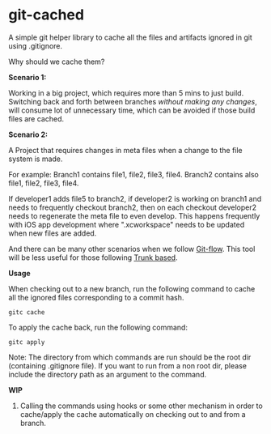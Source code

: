 # git-cached

A simple git helper library to cache all the files and artifacts ignored in git using .gitignore.

Why should we cache them?

**Scenario 1:**

Working in a big project, which requires more than 5 mins to just build.
Switching back and forth between branches *without making any changes*, will consume lot of unnecessary time, which can be avoided if those build
files are cached.

**Scenario 2:**

A Project that requires changes in meta files when a change to the file system is made.

For example:
Branch1 contains file1, file2, file3, file4.
Branch2 contains also file1, file2, file3, file4.

If developer1 adds file5 to branch2, if developer2 is working on branch1 and needs to frequently checkout branch2, 
then on each checkout developer2 needs to regenerate the meta file to even develop. This happens frequently with iOS app
development where ".xcworkspace" needs to be updated when new files are added.

And there can be many other scenarios when we follow [Git-flow](https://www.atlassian.com/git/tutorials/comparing-workflows/gitflow-workflow "Gitflow").
This tool will be less useful for those following [Trunk based](https://trunkbaseddevelopment.com/ "Trunk based development").

**Usage**

When checking out to a new branch, run the following command to cache all the ignored files corresponding to a commit hash.

```
gitc cache
```

To apply the cache back, run the following command:

```
gitc apply
```

Note: The directory from which commands are run should be the root dir (containing .gitignore file).
If you want to run from a non root dir, please include the directory path as an argument to the command.

**WIP**

1. Calling the commands using hooks or some other mechanism in order to cache/apply the cache automatically on checking out to and from a branch.   